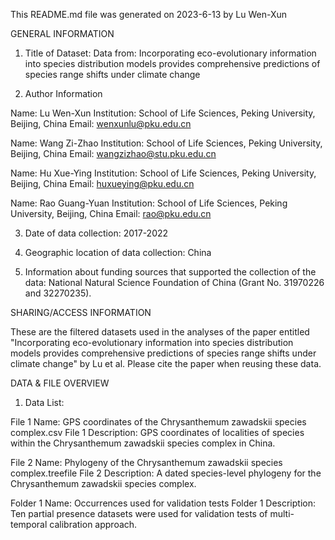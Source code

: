 This README.md file was generated on 2023-6-13 by Lu Wen-Xun

GENERAL INFORMATION

1. Title of Dataset: Data from: Incorporating eco-evolutionary information into species distribution models provides comprehensive predictions of species range shifts under climate change

2. Author Information
	
Name: Lu Wen-Xun
Institution: School of Life Sciences, Peking University, Beijing, China
Email: wenxunlu@pku.edu.cn

Name: Wang Zi-Zhao
Institution: School of Life Sciences, Peking University, Beijing, China
Email: wangzizhao@stu.pku.edu.cn

Name: Hu Xue-Ying
Institution: School of Life Sciences, Peking University, Beijing, China
Email: huxueying@pku.edu.cn


Name: Rao Guang-Yuan
Institution: School of Life Sciences, Peking University, Beijing, China
Email: rao@pku.edu.cn

3. Date of data collection: 2017-2022 

4. Geographic location of data collection: China 

5. Information about funding sources that supported the collection of the data: National Natural Science Foundation of China (Grant No. 31970226 and 32270235).

SHARING/ACCESS INFORMATION

These are the filtered datasets used in the analyses of the paper entitled "Incorporating eco-evolutionary information into species distribution models provides comprehensive predictions of species range shifts under climate change" by Lu et al. Please cite the paper when reusing these data.

DATA & FILE OVERVIEW

1. Data List: 

File 1 Name: GPS coordinates of the Chrysanthemum zawadskii species complex.csv
File 1 Description: GPS coordinates of localities of species within the Chrysanthemum zawadskii species complex in China.

File 2 Name: Phylogeny of the Chrysanthemum zawadskii species complex.treefile
File 2 Description: A dated species-level phylogeny for the Chrysanthemum zawadskii species complex.

Folder 1 Name: Occurrences used for validation tests
Folder 1 Description: Ten partial presence datasets were used for validation tests of multi-temporal calibration approach.
